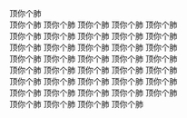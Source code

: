 顶你个肺  
顶你个肺 
顶你个肺 
顶你个肺 
顶你个肺 
顶你个肺  
顶你个肺 
顶你个肺 
顶你个肺 
顶你个肺 
顶你个肺  
顶你个肺 
顶你个肺 
顶你个肺 
顶你个肺 
顶你个肺  
顶你个肺 
顶你个肺 
顶你个肺 
顶你个肺 
顶你个肺  
顶你个肺 
顶你个肺 
顶你个肺 
顶你个肺 
顶你个肺  
顶你个肺 
顶你个肺 
顶你个肺 
顶你个肺 
顶你个肺  
顶你个肺 
顶你个肺 
顶你个肺 
顶你个肺 
顶你个肺  
顶你个肺 
顶你个肺 
顶你个肺 
顶你个肺 
